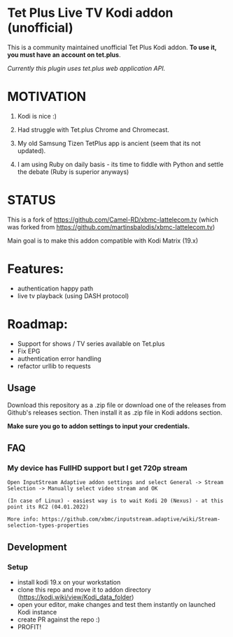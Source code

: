 # Tet Plus Live TV Kodi addon (unofficial)

This is a community maintained unofficial Tet Plus Kodi addon.
**To use it, you must have an account on tet.plus**.

_Currently this plugin uses tet.plus web application API._


# MOTIVATION

1. Kodi is nice :) 

1. Had struggle with Tet.plus Chrome and Chromecast.

1. My old Samsung Tizen TetPlus app is ancient (seem that its not updated).

1. I am using Ruby on daily basis - its time to fiddle with Python and settle the debate (Ruby is superior anyways)

# STATUS

This is a fork of https://github.com/Camel-RD/xbmc-lattelecom.tv (which was forked from https://github.com/martinsbalodis/xbmc-lattelecom.tv)

Main goal is to make this addon compatible with Kodi Matrix (19.x)

# Features:

* authentication happy path
* live tv playback (using DASH protocol)

# Roadmap:

* Support for shows / TV series available on Tet.plus
* Fix EPG 
* authentication error handling
* refactor urllib to requests


## Usage

Download this repository as a .zip file or download one of the releases from Github's releases section.
Then install it as .zip file in Kodi addons section.

__Make sure you go to addon settings to input your credentials.__

<!-- ## Requirements for TV section and EPG (BROKEN FOR NOW!)

Addon has listed necessary addons but since not all of them are available in Kodi repository for all platforms, 
some of them are  marked as optional, more specifically `IPTV Simple` and `Inputstream Adaptive`.

`IPTV Simple` addon is necessary to enable TV section and EPG. After installing this addon, go to `Lattelecom Live TV` 
addon settings and click `Configure PVR IPTVSimple addon automatically` and then `Rebuild EPG data`. After that 
restart Kodi and it should work.

`Inputstream Adaptive` will make switching between channels almost instant. If stream does not work for some reason, 
try disabling this addon. -->

<!-- ### Fixing incorrect EPG time offset (BROKEN FOR NOW!)

In some cases time zone settings are ignored by Kodi and EPG data is shifted incorrectly. To fix this go to IPTVSimple 
addon settings, set the correct time shift and then clear EPG databse by going to Kodi `Settings > PVR & Live TV > Guide > Clear data` -->

<!-- ## Screenshots

Legacy channel list when not using TV view

![Alt text](screenshots/list.png?raw=true "Channel list in Kodi")

Timeline in TV section

![Alt text](screenshots/timeline.png?raw=true "TV timeline in Kodi")

Channel view in TV section

![Alt text](screenshots/channels.png?raw=true "Channels in TV section of Kodi")

TV stream with EPG information

![Alt text](screenshots/stream.png?raw=true "Stream view in Kodi")

Channel overlay with EPG information

![Alt text](screenshots/overlay.png?raw=true "Channel overlay in Kodi")

Channel guide overlay

![Alt text](screenshots/guide.png?raw=true "Channel guide overlay in Kodi")

Addon settings section

![Alt text](screenshots/settings.png?raw=true "Addon settings in Kodi") -->
## FAQ

### My device has FullHD support but I get 720p stream

```
Open InputStream Adaptive addon settings and select General -> Stream Selection -> Manually select video stream and OK

(In case of Linux) - easiest way is to wait Kodi 20 (Nexus) - at this point its RC2 (04.01.2022)

More info: https://github.com/xbmc/inputstream.adaptive/wiki/Stream-selection-types-properties
```
## Development

### Setup

* install kodi 19.x on your workstation
* clone this repo and move it to addon directory (https://kodi.wiki/view/Kodi_data_folder)
* open your editor, make changes and test them instantly on launched Kodi instance
* create PR against the repo :)
* PROFIT!

<!-- Use Python 3

`virtualenv -p /usr/bin/python2.7 venv/`

Activate the environment

`source venv/bin/activate`

Install dependencies

```
pip install mock
pip install pytz
pip install Kodistubs
``` -->

<!-- ### Running tests:
`python -m unittest discover`

Accepted environment variables:

`TEST_INTERNATIONAL` set this value to skip tests that work only from Lattelecom network. (Useful when running automated tests from Travis)

`TEST_PASSWORD` Shortcut.lv password 

`TEST_USER` Shortcut.lv username -->

